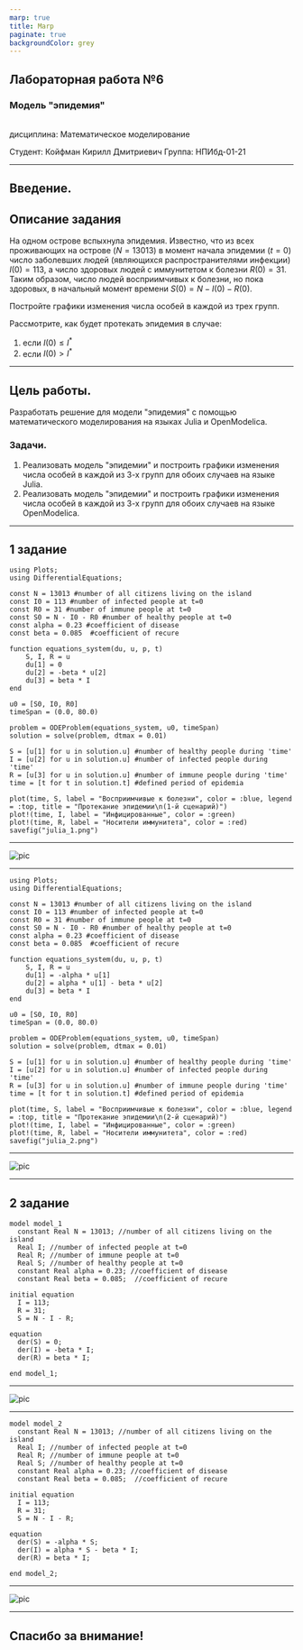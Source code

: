 ```yaml
---
marp: true
title: Marp
paginate: true
backgroundColor: grey
---
```


## Лабораторная работа №6
### Модель "эпидемия"
<br/>
дисциплина:  Математическое моделирование

Студент: Койфман Кирилл Дмитриевич
Группа: НПИбд-01-21

---
## Введение.
## Описание задания
На одном острове вспыхнула эпидемия. Известно, что из всех проживающих 
на острове $(N=13013)$ в момент начала эпидемии $(t=0)$ число заболевших людей 
(являющихся распространителями инфекции) $I(0)=113$, а число здоровых людей с 
иммунитетом к болезни $R(0)=31$. Таким образом, число людей восприимчивых к 
болезни, но пока здоровых, в начальный момент времени $S(0)=N-I(0)- R(0)$.

Постройте графики изменения числа особей в каждой из трех групп. 

Рассмотрите, как будет протекать эпидемия в случае: 
1) если $I(0)\leq I^*$
2) если $I(0)> I^*$
---
## Цель работы.
Разработать решение для модели "эпидемия" с помощью математического моделирования на языках Julia и OpenModelica.

### Задачи.
1. Реализовать модель "эпидемии" и построить графики изменения числа особей в каждой из 3-х групп для обоих случаев на языке Julia. 
2. Реализовать модель "эпидемии" и построить графики изменения числа особей в каждой из 3-х групп для обоих случаев на языке OpenModelica. 
---
## 1 задание
```
using Plots;
using DifferentialEquations;

const N = 13013 #number of all citizens living on the island
const I0 = 113 #number of infected people at t=0
const R0 = 31 #number of immune people at t=0
const S0 = N - I0 - R0 #number of healthy people at t=0
const alpha = 0.23 #coefficient of disease
const beta = 0.085  #coefficient of recure

function equations_system(du, u, p, t)
    S, I, R = u
    du[1] = 0
    du[2] = -beta * u[2]
    du[3] = beta * I
end

u0 = [S0, I0, R0]
timeSpan = (0.0, 80.0)

problem = ODEProblem(equations_system, u0, timeSpan)
solution = solve(problem, dtmax = 0.01)

S = [u[1] for u in solution.u] #number of healthy people during 'time'
I = [u[2] for u in solution.u] #number of infected people during 'time'
R = [u[3] for u in solution.u] #number of immune people during 'time'
time = [t for t in solution.t] #defined period of epidemia

plot(time, S, label = "Восприимчивые к болезни", color = :blue, legend = :top, title = "Протекание эпидемии\n(1-й сценарий)")
plot!(time, I, label = "Инфицированные", color = :green)
plot!(time, R, label = "Носители иммунитета", color = :red)
savefig("julia_1.png")
```
---
![pic](https://raw.githubusercontent.com/KirillKoifman/study_2023-2024_mathmod/master/labs/lab6/Screenshots/julia_1.png)

---
```
using Plots;
using DifferentialEquations;

const N = 13013 #number of all citizens living on the island
const I0 = 113 #number of infected people at t=0
const R0 = 31 #number of immune people at t=0
const S0 = N - I0 - R0 #number of healthy people at t=0
const alpha = 0.23 #coefficient of disease
const beta = 0.085  #coefficient of recure

function equations_system(du, u, p, t)
    S, I, R = u
    du[1] = -alpha * u[1]
    du[2] = alpha * u[1] - beta * u[2]
    du[3] = beta * I
end

u0 = [S0, I0, R0]
timeSpan = (0.0, 80.0)

problem = ODEProblem(equations_system, u0, timeSpan)
solution = solve(problem, dtmax = 0.01)

S = [u[1] for u in solution.u] #number of healthy people during 'time'
I = [u[2] for u in solution.u] #number of infected people during 'time'
R = [u[3] for u in solution.u] #number of immune people during 'time'
time = [t for t in solution.t] #defined period of epidemia

plot(time, S, label = "Восприимчивые к болезни", color = :blue, legend = :top, title = "Протекание эпидемии\n(2-й сценарий)")
plot!(time, I, label = "Инфицированные", color = :green)
plot!(time, R, label = "Носители иммунитета", color = :red)
savefig("julia_2.png")
```

---
![pic](https://raw.githubusercontent.com/KirillKoifman/study_2023-2024_mathmod/master/labs/lab6/Screenshots/julia_2.png)

---
## 2 задание
```
model model_1
  constant Real N = 13013; //number of all citizens living on the island
  Real I; //number of infected people at t=0
  Real R; //number of immune people at t=0
  Real S; //number of healthy people at t=0
  constant Real alpha = 0.23; //coefficient of disease
  constant Real beta = 0.085;  //coefficient of recure
  
initial equation
  I = 113;
  R = 31;
  S = N - I - R;
  
equation
  der(S) = 0;
  der(I) = -beta * I;
  der(R) = beta * I;

end model_1;
```

---
![pic](https://raw.githubusercontent.com/KirillKoifman/study_2023-2024_mathmod/master/labs/lab6/Screenshots/om_1.png)

---
```
model model_2
  constant Real N = 13013; //number of all citizens living on the island
  Real I; //number of infected people at t=0
  Real R; //number of immune people at t=0
  Real S; //number of healthy people at t=0
  constant Real alpha = 0.23; //coefficient of disease
  constant Real beta = 0.085;  //coefficient of recure
  
initial equation
  I = 113;
  R = 31;
  S = N - I - R;
  
equation
  der(S) = -alpha * S;
  der(I) = alpha * S - beta * I;
  der(R) = beta * I;

end model_2;
```

---
![pic](https://raw.githubusercontent.com/KirillKoifman/study_2023-2024_mathmod/master/labs/lab6/Screenshots/om_2.png)

---
##
Спасибо за внимание!
---